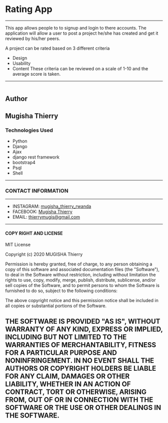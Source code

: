 # Rating App
---
This app allows people to to signup and login to there accounts.
The application will allow a user to post a project he/she has created and get it reviewed by his/her peers.

A project can be rated based on 3 different criteria

- Design
- Usability
- Content
These criteria can be reviewed on a scale of 1-10 and the average score is taken.
---
![]()
## Author
Mugisha Thierry
---
### Technologies Used
- Python
- Django
- Ajax
- django rest framework
- bootstrap4
- Psql
- Shell

---

### CONTACT INFORMATION
---
- INSTAGRAM: [mugisha_thierry_rwanda](https://www.instagram.com)
- FACEBOOK: [Mugisha Thierry](https://www.facebook.com)
- EMAIL: [thierrymugis@gmail.com](https://www.gmail.com)
---
#### COPY RIGHT AND LICENSE

MIT License

Copyright (c) 2020 MUGISHA Thierry

Permission is hereby granted, free of charge, to any person obtaining a copy
of this software and associated documentation files (the "Software"), to deal
in the Software without restriction, including without limitation the rights
to use, copy, modify, merge, publish, distribute, sublicense, and/or sell
copies of the Software, and to permit persons to whom the Software is
furnished to do so, subject to the following conditions:

The above copyright notice and this permission notice shall be included in all
copies or substantial portions of the Software.

THE SOFTWARE IS PROVIDED "AS IS", WITHOUT WARRANTY OF ANY KIND, EXPRESS OR
IMPLIED, INCLUDING BUT NOT LIMITED TO THE WARRANTIES OF MERCHANTABILITY,
FITNESS FOR A PARTICULAR PURPOSE AND NONINFRINGEMENT. IN NO EVENT SHALL THE
AUTHORS OR COPYRIGHT HOLDERS BE LIABLE FOR ANY CLAIM, DAMAGES OR OTHER
LIABILITY, WHETHER IN AN ACTION OF CONTRACT, TORT OR OTHERWISE, ARISING FROM,
OUT OF OR IN CONNECTION WITH THE SOFTWARE OR THE USE OR OTHER DEALINGS IN THE
SOFTWARE.
----